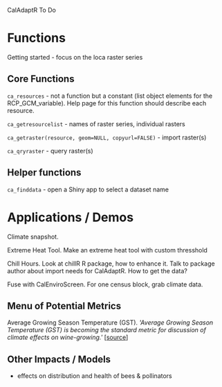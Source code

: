 CalAdaptR To Do

# Functions

Getting started - focus on the loca raster series

## Core Functions

`ca_resources` - not a function but a constant (list object elements for the RCP_GCM_variable). Help page for this function should describe each resource.

`ca_getresourcelist` - names of raster series, individual rasters

`ca_getraster(resource, geom=NULL, copyurl=FALSE)` - import raster(s)

`ca_qryraster` - query raster(s)


## Helper functions

`ca_finddata`  - open a Shiny app to select a dataset name

# Applications / Demos

Climate snapshot.

Extreme Heat Tool. Make an extreme heat tool with custom thresshold

Chill Hours. Look at chillR R package, how to enhance it. Talk to package author about import needs for CalAdaptR. How to get the data?

Fuse with CalEnviroScreen. For one census block, grab climate data.

## Menu of Potential Metrics

Average Growing Season Temperature (GST). _'Average Growing Season Temperature (GST) is becoming the standard metric for discussion of climate effects on wine-growing.'_ [[source](https://www.winebusiness.com/news/?go=getArticle&dataId=218289)]

## Other Impacts / Models

- effects on distribution and health of bees & pollinators

